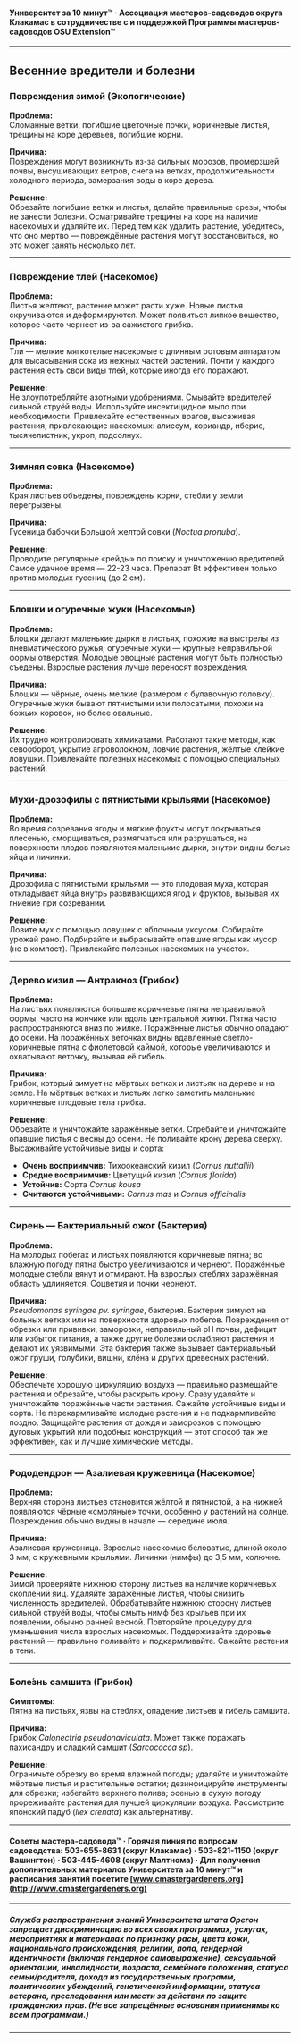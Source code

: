 #### Университет за 10 минут™ · Ассоциация мастеров-садоводов округа Клакамас в сотрудничестве с и поддержкой Программы мастеров-садоводов OSU Extension™

---

## Весенние вредители и болезни

### Повреждения зимой (Экологические)

**Проблема:**  
Сломанные ветки, погибшие цветочные почки, коричневые листья, трещины на коре деревьев, погибшие корни.

**Причина:**  
Повреждения могут возникнуть из-за сильных морозов, промерзшей почвы, высушивающих ветров, снега на ветках, продолжительности холодного периода, замерзания воды в коре дерева.

**Решение:**  
Обрезайте погибшие ветки и листья, делайте правильные срезы, чтобы не занести болезни. Осматривайте трещины на коре на наличие насекомых и удаляйте их. Перед тем как удалить растение, убедитесь, что оно мертво — повреждённые растения могут восстановиться, но это может занять несколько лет.

---

### Повреждение тлей (Насекомое)

**Проблема:**  
Листья желтеют, растение может расти хуже. Новые листья скручиваются и деформируются. Может появиться липкое вещество, которое часто чернеет из-за сажистого грибка.

**Причина:**  
Тли — мелкие мягкотелые насекомые с длинным ротовым аппаратом для высасывания сока из нежных частей растений. Почти у каждого растения есть свои виды тлей, которые иногда его поражают.

**Решение:**  
Не злоупотребляйте азотными удобрениями. Смывайте вредителей сильной струёй воды. Используйте инсектицидное мыло при необходимости. Привлекайте естественных врагов, высаживая растения, привлекающие насекомых: алиссум, кориандр, иберис, тысячелистник, укроп, подсолнух.

---

### Зимняя совка (Насекомое)

**Проблема:**  
Края листьев объедены, повреждены корни, стебли у земли перегрызены.

**Причина:**  
Гусеница бабочки Большой желтой совки (*Noctua pronuba*).

**Решение:**  
Проводите регулярные «рейды» по поиску и уничтожению вредителей. Самое удачное время — 22-23 часа. Препарат Bt эффективен только против молодых гусениц (до 2 см).

---

### Блошки и огуречные жуки (Насекомые)

**Проблема:**  
Блошки делают маленькие дырки в листьях, похожие на выстрелы из пневматического ружья; огуречные жуки — крупные неправильной формы отверстия. Молодые овощные растения могут быть полностью съедены. Взрослые растения лучше переносят повреждения.

**Причина:**  
Блошки — чёрные, очень мелкие (размером с булавочную головку). Огуречные жуки бывают пятнистыми или полосатыми, похожи на божьих коровок, но более овальные.

**Решение:**  
Их трудно контролировать химикатами. Работают такие методы, как севооборот, укрытие агроволокном, ловчие растения, жёлтые клейкие ловушки. Привлекайте полезных насекомых с помощью специальных растений.

---

### Мухи-дрозофилы с пятнистыми крыльями (Насекомое)

**Проблема:**  
Во время созревания ягоды и мягкие фрукты могут покрываться плесенью, сморщиваться, размягчаться или разрушаться, на поверхности плодов появляются маленькие дырки, внутри видны белые яйца и личинки.

**Причина:**  
Дрозофила с пятнистыми крыльями — это плодовая муха, которая откладывает яйца внутрь развивающихся ягод и фруктов, вызывая их гниение при созревании.

**Решение:**  
Ловите мух с помощью ловушек с яблочным уксусом. Собирайте урожай рано. Подбирайте и выбрасывайте опавшие ягоды как мусор (не в компост). Привлекайте полезных насекомых на участок.

---

### Дерево кизил — Антракноз (Грибок)

**Проблема:**  
На листьях появляются большие коричневые пятна неправильной формы, часто на кончике или вдоль центральной жилки. Пятна часто распространяются вниз по жилке. Поражённые листья обычно опадают до осени. На поражённых веточках видны вдавленные светло-коричневые пятна с фиолетовой каймой, которые увеличиваются и охватывают веточку, вызывая её гибель.

**Причина:**  
Грибок, который зимует на мёртвых ветках и листьях на дереве и на земле. На мёртвых ветках и листьях легко заметить маленькие коричневые плодовые тела грибка.

**Решение:**  
Обрезайте и уничтожайте заражённые ветки. Сгребайте и уничтожайте опавшие листья с весны до осени. Не поливайте крону дерева сверху. Высаживайте устойчивые виды и сорта:

- **Очень восприимчив:** Тихоокеанский кизил (*Cornus nuttallii*)
- **Средне восприимчив:** Цветущий кизил (*Cornus florida*)
- **Устойчив:** Сорта *Cornus kousa*
- **Считаются устойчивыми:** *Cornus mas* и *Cornus officinalis*

---

### Сирень — Бактериальный ожог (Бактерия)

**Проблема:**  
На молодых побегах и листьях появляются коричневые пятна; во влажную погоду пятна быстро увеличиваются и чернеют. Поражённые молодые стебли вянут и отмирают. На взрослых стеблях заражённая область удлиняется. Соцветия и почки чернеют.

**Причина:**  
*Pseudomonas syringae pv. syringae*, бактерия. Бактерии зимуют на больных ветках или на поверхности здоровых побегов. Повреждения от обрезки или прививки, заморозки, неправильный pH почвы, дефицит или избыток питания, а также другие болезни ослабляют растения и делают их уязвимыми. Эта бактерия также вызывает бактериальный ожог груши, голубики, вишни, клёна и других древесных растений.

**Решение:**  
Обеспечьте хорошую циркуляцию воздуха — правильно размещайте растения и обрезайте, чтобы раскрыть крону. Сразу удаляйте и уничтожайте поражённые части растения. Сажайте устойчивые виды и сорта. Не перекармливайте молодые растения и не подкармливайте поздно. Защищайте растения от дождя и заморозков с помощью дуговых укрытий или подобных конструкций — этот способ так же эффективен, как и лучшие химические методы.

---

### Рододендрон — Азалиевая кружевница (Насекомое)

**Проблема:**  
Верхняя сторона листьев становится жёлтой и пятнистой, а на нижней появляются чёрные «смоляные» точки, особенно у растений на солнце. Повреждения обычно видны в начале — середине июля.

**Причина:**  
Азалиевая кружевница. Взрослые насекомые беловатые, длиной около 3 мм, с кружевными крыльями. Личинки (нимфы) до 3,5 мм, колючие.

**Решение:**  
Зимой проверяйте нижнюю сторону листьев на наличие коричневых скоплений яиц. Удаляйте заражённые листья, чтобы снизить численность вредителей. Обрабатывайте нижнюю сторону листьев сильной струёй воды, чтобы смыть нимф без крыльев при их появлении, обычно ранней весной. Повторяйте процедуру для уменьшения числа взрослых насекомых. Поддерживайте здоровье растений — правильно поливайте и подкармливайте. Сажайте растения в тени.

---

### Боле́знь самшита (Грибок)

**Симптомы:**  
Пятна на листьях, язвы на стеблях, опадение листьев и гибель самшита.

**Причина:**  
Грибок *Calonectria pseudonaviculata*. Может также поражать пахисандру и сладкий самшит (*Sarcococca sp*).

**Решение:**  
Ограничьте обрезку во время влажной погоды; удаляйте и уничтожайте мёртвые листья и растительные остатки; дезинфицируйте инструменты для обрезки; избегайте верхнего полива; осенью в сухую погоду прореживайте растения для лучшей циркуляции воздуха. Рассмотрите японский падуб (*Ilex crenata*) как альтернативу.

---

#### Советы мастера-садовода™ · Горячая линия по вопросам садоводства: 503-655-8631 (округ Клакамас) · 503-821-1150 (округ Вашингтон) · 503-445-4608 (округ Малтнома) · Для получения дополнительных материалов Университета за 10 минут™ и расписания занятий посетите [www.cmastergardeners.org](http://www.cmastergardeners.org)

---

##### Служба распространения знаний Университета штата Орегон запрещает дискриминацию во всех своих программах, услугах, мероприятиях и материалах по признаку расы, цвета кожи, национального происхождения, религии, пола, гендерной идентичности (включая гендерное самовыражение), сексуальной ориентации, инвалидности, возраста, семейного положения, статуса семьи/родителя, дохода из государственных программ, политических убеждений, генетической информации, статуса ветерана, преследования или мести за действия по защите гражданских прав. (Не все запрещённые основания применимы ко всем программам.)
---